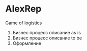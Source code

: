 # AlexRep
Game of logistics
1. Бизнес процесс описание as is
2. Бизнес процесс описание to be
3. Оформление
